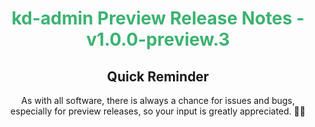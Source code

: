 <h1 align="center" style="color: mediumseagreen;font-weight: bold;">
kd-admin Preview Release Notes - v1.0.0-preview.3
</h1>

<h2 align="center" style="font-weight: bold;">Quick Reminder</h2>

<div align="center">

As with all software, there is always a chance for issues and bugs, especially for preview releases, so your input is greatly appreciated. 🙏🏼
</div>
